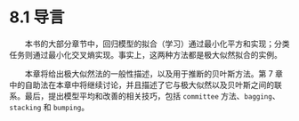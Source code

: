 # 8.1 导言
<style>p{text-indent:2em;2}</style>

本书的大部分章节中，回归模型的拟合（学习）通过最小化平方和实现；分类任务则通过最小化交叉熵实现。事实上，这两种方法都是极大似然拟合的实例。

本章将给出极大似然法的一般性描述，以及用于推断的贝叶斯方法。第 7 章中的自助法在本章中将继续讨论，并且描述了它与极大似然以及贝叶斯之间的联系。最后，提出模型平均和改善的相关技巧，包括 `committee` 方法、`bagging`、`stacking` 和 `bumping`。
